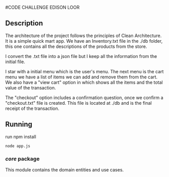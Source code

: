 
#CODE CHALLENGE EDISON LOOR

## Description

The architecture of the project follows the principles of Clean Architecture. It is a simple quick mart app. We have an Inventory.txt file in the ./db folder, this one contains all the descriptions of the products from the store.

I convert the .txt file into a json file but I keep all the information from the initial file.

I star with a initial menu which is the user's menu. The next menu is the cart menu we have a list of items we can add and remove them from the cart. We also have a "view cart" option in which shows all the items and the total value of the transaction.

The "checkout" option includes a confirmation question, once we confirm a "checkout.txt" file is created. This file is located at ./db and is the final receipt of the transaction.


## Running
run npm install

`node app.js`

### *core* package

This module contains the domain entities and use cases.
